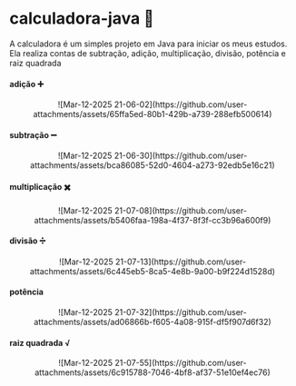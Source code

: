 # calculadora-java 🧮
A calculadora é um simples projeto em Java para iniciar os meus estudos. Ela realiza contas de subtração, adição, multiplicação, divisão, potência e raiz quadrada

#### adição ➕
<div align=center>
![Mar-12-2025 21-06-02](https://github.com/user-attachments/assets/65ffa5ed-80b1-429b-a739-288efb500614)
</div>

#### subtração ➖
<div align=center>
![Mar-12-2025 21-06-30](https://github.com/user-attachments/assets/bca86085-52d0-4604-a273-92edb5e16c21)
</div>

#### multiplicação ✖️
<div align=center>
![Mar-12-2025 21-07-08](https://github.com/user-attachments/assets/b5406faa-198a-4f37-8f3f-cc3b96a600f9)
</div>

#### divisão ➗
<div align=center>
![Mar-12-2025 21-07-13](https://github.com/user-attachments/assets/6c445eb5-8ca5-4e8b-9a00-b9f224d1528d)
</div>

#### potência
<div align=center>
![Mar-12-2025 21-07-32](https://github.com/user-attachments/assets/ad06866b-f605-4a08-915f-df5f907d6f32)
</div>

#### raiz quadrada √
<div align=center>
![Mar-12-2025 21-07-55](https://github.com/user-attachments/assets/6c915788-7046-4bf8-af37-51e10ef4ec76)
</div>

